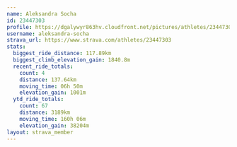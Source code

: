```yaml
---
name: Aleksandra Socha
id: 23447303
profile: https://dgalywyr863hv.cloudfront.net/pictures/athletes/23447303/14745546/4/large.jpg
username: aleksandra-socha
strava_url: https://www.strava.com/athletes/23447303
stats:
  biggest_ride_distance: 117.89km
  biggest_climb_elevation_gain: 1840.8m
  recent_ride_totals:
    count: 4
    distance: 137.64km
    moving_time: 06h 50m
    elevation_gain: 1001m
  ytd_ride_totals:
    count: 67
    distance: 3189km
    moving_time: 160h 06m
    elevation_gain: 38204m
layout: strava_member
--- 
```

